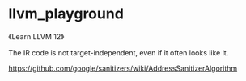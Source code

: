 # llvm_playground

《Learn LLVM 12》

The IR code is not target-independent, even if it often looks like it. 



https://github.com/google/sanitizers/wiki/AddressSanitizerAlgorithm